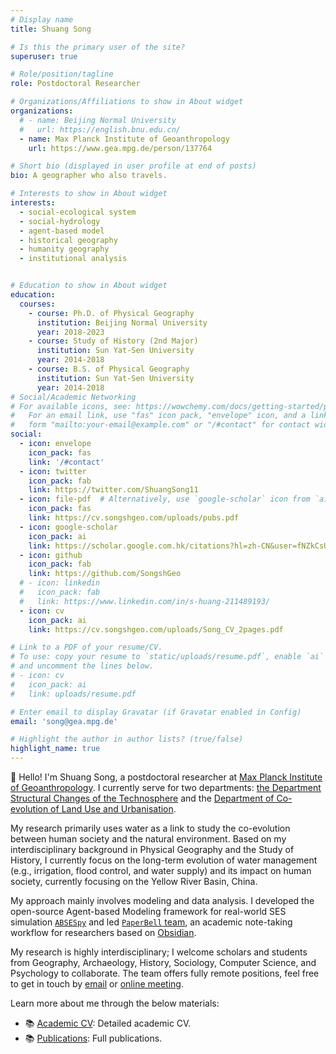 ```yaml
---
# Display name
title: Shuang Song

# Is this the primary user of the site?
superuser: true

# Role/position/tagline
role: Postdoctoral Researcher

# Organizations/Affiliations to show in About widget
organizations:
  # - name: Beijing Normal University
  #   url: https://english.bnu.edu.cn/
  - name: Max Planck Institute of Geoanthropology
    url: https://www.gea.mpg.de/person/137764

# Short bio (displayed in user profile at end of posts)
bio: A geographer who also travels.

# Interests to show in About widget
interests:
  - social-ecological system 
  - social-hydrology
  - agent-based model
  - historical geography
  - humanity geography
  - institutional analysis


# Education to show in About widget
education:
  courses:
    - course: Ph.D. of Physical Geography
      institution: Beijing Normal University
      year: 2018-2023
    - course: Study of History (2nd Major)
      institution: Sun Yat-Sen University
      year: 2014-2018
    - course: B.S. of Physical Geography
      institution: Sun Yat-Sen University
      year: 2014-2018
# Social/Academic Networking
# For available icons, see: https://wowchemy.com/docs/getting-started/page-builder/#icons
#   For an email link, use "fas" icon pack, "envelope" icon, and a link in the
#   form "mailto:your-email@example.com" or "/#contact" for contact widget.
social:
  - icon: envelope
    icon_pack: fas
    link: '/#contact'
  - icon: twitter
    icon_pack: fab
    link: https://twitter.com/ShuangSong11
  - icon: file-pdf  # Alternatively, use `google-scholar` icon from `ai` icon pack
    icon_pack: fas
    link: https://cv.songshgeo.com/uploads/pubs.pdf
  - icon: google-scholar
    icon_pack: ai
    link: https://scholar.google.com.hk/citations?hl=zh-CN&user=fNZkCsUAAAAJ
  - icon: github
    icon_pack: fab
    link: https://github.com/SongshGeo
  # - icon: linkedin
  #   icon_pack: fab
  #   link: https://www.linkedin.com/in/s-huang-211489193/
  - icon: cv
    icon_pack: ai
    link: https://cv.songshgeo.com/uploads/Song_CV_2pages.pdf

# Link to a PDF of your resume/CV.
# To use: copy your resume to `static/uploads/resume.pdf`, enable `ai` icons in `params.toml`,
# and uncomment the lines below.
# - icon: cv
#   icon_pack: ai
#   link: uploads/resume.pdf

# Enter email to display Gravatar (if Gravatar enabled in Config)
email: 'song@gea.mpg.de'

# Highlight the author in author lists? (true/false)
highlight_name: true
---
```


👋 Hello! I'm Shuang Song, a postdoctoral researcher at [Max Planck Institute of Geoanthropology](https://www.gea.mpg.de). I currently serve for two departments: [the Department Structural Changes of the Technosphere](https://www.gea.mpg.de/7775/dt) and the [Department of Co-evolution of Land Use and Urbanisation](https://www.gea.mpg.de/114175/dlu).

My research primarily uses water as a link to study the co-evolution between human society and the natural environment. Based on my interdisciplinary background in Physical Geography and the Study of History, I currently focus on the long-term evolution of water management (e.g., irrigation, flood control, and water supply) and its impact on human society, currently focusing on the Yellow River Basin, China.

My approach mainly involves modeling and data analysis. I developed the open-source Agent-based Modeling framework for real-world SES simulation [`ABSESpy`](https://github.com/SongshGeoLab/ABSESpy) and led [`PaperBell` team](https://paperbell.cn/), an academic note-taking workflow for researchers based on [Obsidian](https://obsidian.md/).

My research is highly interdisciplinary; I welcome scholars and students from Geography, Archaeology, History, Sociology, Computer Science, and Psychology to collaborate. The team offers fully remote positions, feel free to get in touch by [email](mailto:song@gea.mpg.de) or [online meeting](https://cal.com/s-huang-song-sodoej/get-in-touch).

Learn more about me through the below materials:

<!-- - 📄 <a href="/uploads/SongshGeo_CV_pdf.pdf" target="_blank">Short resumé</a>: Get to know me in two pages. -->
<!-- - 📚 <a href="/uploads/Song_CV_2pages.pdf" target="_blank">Academic CV</a>: 2-pages CV. -->
- 📚 <a href="/uploads/SongshGeo_fullCV.pdf" target="_blank">Academic CV</a>: Detailed academic CV.
- 📚 <a href="/uploads/pubs.pdf" target="_blank">Publications</a>: Full publications.
<!-- - 🌍 <a href="/uploads/SongshGeo_CV_pdf.pdf" target="_blank">My adventures</a>: Life is an adventure. -->
